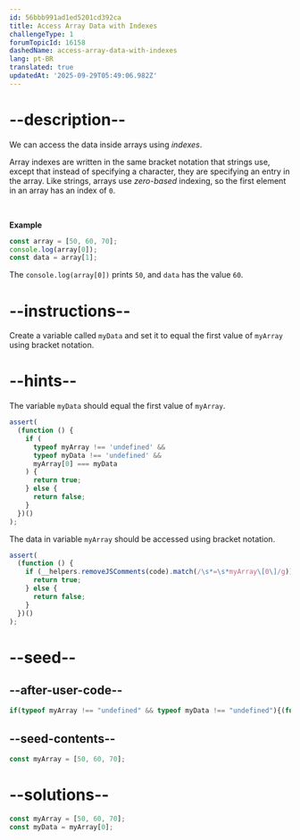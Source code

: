 ```yaml
---
id: 56bbb991ad1ed5201cd392ca
title: Access Array Data with Indexes
challengeType: 1
forumTopicId: 16158
dashedName: access-array-data-with-indexes
lang: pt-BR
translated: true
updatedAt: '2025-09-29T05:49:06.982Z'
---
```


# --description--

We can access the data inside arrays using <dfn>indexes</dfn>.

Array indexes are written in the same bracket notation that strings use, except that instead of specifying a character, they are specifying an entry in the array. Like strings, arrays use <dfn>zero-based</dfn> indexing, so the first element in an array has an index of `0`.

<br>

**Example**

```js
const array = [50, 60, 70];
console.log(array[0]);
const data = array[1];
```

The `console.log(array[0])` prints `50`, and `data` has the value `60`.

# --instructions--

Create a variable called `myData` and set it to equal the first value of `myArray` using bracket notation.

# --hints--

The variable `myData` should equal the first value of `myArray`.

```js
assert(
  (function () {
    if (
      typeof myArray !== 'undefined' &&
      typeof myData !== 'undefined' &&
      myArray[0] === myData
    ) {
      return true;
    } else {
      return false;
    }
  })()
);
```

The data in variable `myArray` should be accessed using bracket notation.

```js
assert(
  (function () {
    if (__helpers.removeJSComments(code).match(/\s*=\s*myArray\[0\]/g)) {
      return true;
    } else {
      return false;
    }
  })()
);
```

# --seed--

## --after-user-code--

```js
if(typeof myArray !== "undefined" && typeof myData !== "undefined"){(function(y,z){return 'myArray = ' + JSON.stringify(y) + ', myData = ' + JSON.stringify(z);})(myArray, myData);}
```

## --seed-contents--

```js
const myArray = [50, 60, 70];


```

# --solutions--

```js
const myArray = [50, 60, 70];
const myData = myArray[0];
```
